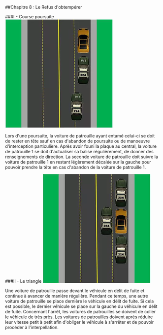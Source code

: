 ##Chapitre 8 : Le Refus d'obtempérer

###I - Course poursuite
![Course poursuite](/assets/img/formation/course_poursuite.png)

Lors d'une poursuite, la voiture de patrouille ayant entamé celui-ci se doit de rester en tête sauf en cas d'abandon de poursuite ou de manoeuvre d'interception particulière. Après avoir founi la plaque au central, la voiture de patrouille 1 se doit d'actualiser sa balise régulièrement, de donner des renseignements de direction. La seconde voiture de patrouille doit suivre la voiture de patrouille 1 en restant légèrement décalée sur la gauche pour pouvoir prendre la tête en cas d'abandon de la voiture de patrouille 1.


###II - Le triangle
![Triangle](/assets/img/formation/triangle.png)

Une voiture de patrouille passe devant le véhicule en délit de fuite et continue à avancer de  manière régulière. Pendant ce temps, une autre voiture de patrouille se place dernière le véhicule en délit de fuite. Si cela est possible, le dernier véhicule se place sur la gauche du véhicule en délit de fuite. Concernant l'arrêt, les voitures de patrouilles se doivent de coller le véhicule de très près. Les voitures de patrouilles doivent après réduire leur vitesse petit à petit afin d'obliger le véhicule à s'arrêter et de pouvoir procéder à l'interpellation.
